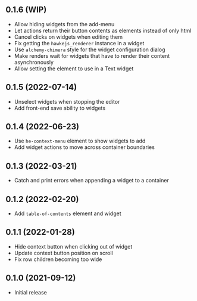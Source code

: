 ## 0.1.6 (WIP)

* Allow hiding widgets from the add-menu
* Let actions return their button contents as elements instead of only html
* Cancel clicks on widgets when editing them
* Fix getting the `hawkejs_renderer` instance in a widget
* Use `alchemy-chimera` style for the widget configuration dialog
* Make renders wait for widgets that have to render their content asynchronously
* Allow setting the element to use in a Text widget

## 0.1.5 (2022-07-14)

* Unselect widgets when stopping the editor
* Add front-end save ability to widgets

## 0.1.4 (2022-06-23)

* Use `he-context-menu` element to show widgets to add
* Add widget actions to move across container boundaries

## 0.1.3 (2022-03-21)

* Catch and print errors when appending a widget to a container

## 0.1.2 (2022-02-20)

* Add `table-of-contents` element and widget

## 0.1.1 (2022-01-28)

* Hide context button when clicking out of widget
* Update context button position on scroll
* Fix row children becoming too wide

## 0.1.0 (2021-09-12)

* Initial release
